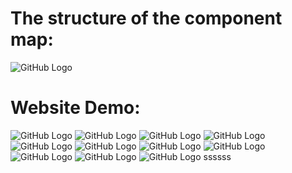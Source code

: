 # The structure of the component map:
![GitHub Logo](https://github.com/sepidehnil/Maktab94-Project-Sepideh-Nilforoushan/blob/main/src/assets/images/Copy%20of%20Untitled%20Diagram.drawio.png)
# Website Demo:
![GitHub Logo](https://github.com/sepidehnil/Maktab94-Project-Sepideh-Nilforoushan/blob/main/src/assets/images/Screenshot%20(33).png)
![GitHub Logo](https://github.com/sepidehnil/Maktab94-Project-Sepideh-Nilforoushan/blob/main/src/assets/images/j.png)
![GitHub Logo](https://github.com/sepidehnil/Maktab94-Project-Sepideh-Nilforoushan/blob/main/src/assets/images/Screenshot%202023-10-31%20013126.png)
![GitHub Logo](https://github.com/sepidehnil/Maktab94-Project-Sepideh-Nilforoushan/blob/main/src/assets/images/Screenshot%202023-10-31%20013455.png)
![GitHub Logo](https://github.com/sepidehnil/Maktab94-Project-Sepideh-Nilforoushan/blob/main/src/assets/images/Screenshot%202023-10-31%20013547.png)
![GitHub Logo](https://github.com/sepidehnil/Maktab94-Project-Sepideh-Nilforoushan/blob/main/src/assets/images/Screenshot%202023-10-31%20013632.png)
![GitHub Logo](https://github.com/sepidehnil/Maktab94-Project-Sepideh-Nilforoushan/blob/main/src/assets/images/Screenshot%202023-10-31%20014304.png)
![GitHub Logo](https://github.com/sepidehnil/Maktab94-Project-Sepideh-Nilforoushan/blob/main/src/assets/images/Screenshot%202023-10-31%20014338.png)
![GitHub Logo](https://github.com/sepidehnil/Maktab94-Project-Sepideh-Nilforoushan/blob/main/src/assets/images/Screenshot%202023-10-31%20014402.png)
![GitHub Logo](https://github.com/sepidehnil/Maktab94-Project-Sepideh-Nilforoushan/blob/main/src/assets/images/Screenshot%202023-10-31%20014421.png)
![GitHub Logo](https://github.com/sepidehnil/Maktab94-Project-Sepideh-Nilforoushan/blob/main/src/assets/images/Screenshot%202023-10-31%20014503.png)
ssssss
